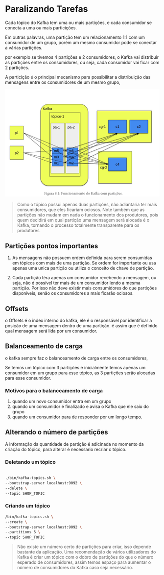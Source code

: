 # Paralizando Tarefas

Cada tópico do Kafka tem uma ou mais partições, e cada consumidor se conecta a uma ou mais particições.

Em outras palavras, uma partição tem um relacionamento 1:1 com um consumidor de um grupo, porém um mesmo consumidor pode se conectar a várias partições.

por exemplo se tivemos 4 partições e 2 consumidores, o Kafka vai distribuir as partições entre os consumidores, ou seja, cada consumidor vai ficar com 2 partições.

A particição é o principal mecanismo para possibilitar a distribuição das mensagens entre os consumidores de um mesmo grupo,

![alt text](image-1.png)

> Como o tópico possui apenas duas partições, não adiantaria ter mais consumidores, que eles ficariam ociosos. Note também que as partições não mudam em nada o funcionamento
dos produtores, pois quem decidirá em qual partição uma mensagem será alocada é o Kafka, tornando o processo totalmente transparente para os produtores

## Partições pontos importantes

1. As mensagens não possuem ordem definida para serem consumidas em tópicos com mais de uma partição. Se ordem for importante ou usa apenas uma unica partição ou utiliza o conceito de chave de partição.

2. Cada partição téra apenas um consumidor recebendo a mensagem, ou seja, não é possível ter mais de um consumidor lendo a mesma partição. Por isso não deve existir mais consumidores do que partições disponíveis, senão os consumidores a mais ficarão ociosos.

## Offsets

o Offsets é o index interno do kafka, ele é o responsável por identificar a posição de uma mensagem dentro de uma partição. é assim que é definido qual mensagem será lida por um consumidor.

## Balanceamento de carga

o kafka sempre faz o balanceamento de carga entre os consumidores,

Se temos um tópico com 3 partições e inicialmente temos apenas um consumidor em um
grupo para esse tópico, as 3 partições serão alocadas para esse consumidor.

### Motivos para o balanceamento de carga

1. quando um novo consumidor entra em um grupo
2. quando um consumidor é finalizado e avisa o Kafka que ele saiu do grupo
3. quando um consumidor para de responder por um longo tempo.


## Alterando o número de partições

A informação da quantidade de partição é adicinada no momento da criação do tópico, para alterar é necessario recriar o tópico.

### Deletando um tópico

``` bash

./bin/kafka-topics.sh \
--bootstrap-server localhost:9092 \
--delete \
--topic SHOP_TOPIC

```

### Criando um tópico

``` bash
/bin/kafka-topics.sh \
--create \
--bootstrap-server localhost:9092 \
--partitions 6 \
--topic SHOP_TOPIC

```

> Não existe um número certo de partições para criar, isso depende bastante da aplicação. Uma recomendação de vários utilizadores do Kafka é criar um tópico com o dobro de
partições do que o número esperado de consumidores, assim
temos espaço para aumentar o número de consumidores do
Kafka caso seja necessário.
